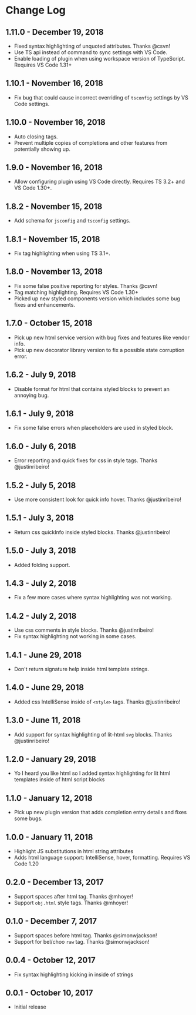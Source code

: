 # Change Log

## 1.11.0 - December 19, 2018
- Fixed syntax highlighting of unquoted attributes. Thanks @csvn!
- Use TS api instead of command to sync settings with VS Code.
- Enable loading of plugin when using workspace version of TypeScript. Requires VS Code 1.31+

## 1.10.1 - November 16, 2018
- Fix bug that could cause incorrect overriding of `tsconfig` settings by VS Code settings. 

## 1.10.0 - November 16, 2018
- Auto closing tags.
- Prevent multiple copies of completions and other features from potentially showing up.

## 1.9.0 - November 16, 2018
- Allow configuring plugin using VS Code directly. Requires TS 3.2+ and VS Code 1.30+.

## 1.8.2 - November 15, 2018
- Add schema for `jsconfig` and `tsconfig` settings.

## 1.8.1 - November 15, 2018
- Fix tag highlighting when using TS 3.1+.

## 1.8.0 - November 13, 2018
- Fix some false positive reporting for styles. Thanks @csvn!
- Tag matching highlighting. Requires VS Code 1.30+
- Picked up new styled components version which includes some bug fixes and enhancements.

## 1.7.0 - October 15, 2018
- Pick up new html service version with bug fixes and features like vendor info.
- Pick up new decorator library version to fix a possible state corruption error.

## 1.6.2 - July 9, 2018
- Disable format for html that contains styled blocks to prevent an annoying bug.

## 1.6.1 - July 9, 2018
- Fix some false errors when placeholders are used in styled block.

## 1.6.0 - July 6, 2018
- Error reporting and quick fixes for css in style tags. Thanks @justinribeiro!

## 1.5.2 - July 5, 2018
- Use more consistent look for quick info hover. Thanks @justinribeiro!

## 1.5.1 - July 3, 2018
- Return css quickInfo inside styled blocks. Thanks @justinribeiro!

## 1.5.0 - July 3, 2018
- Added folding support.

## 1.4.3 - July 2, 2018
- Fix a few more cases where syntax highlighting was not working.

## 1.4.2 - July 2, 2018
- Use css comments in style blocks. Thanks @justinribeiro!
- Fix syntax highlighting not working in some cases.

## 1.4.1 - June 29, 2018
- Don't return signature help inside html template strings.

## 1.4.0 - June 29, 2018
- Added css IntelliSense inside of `<style>` tags. Thanks @justinribeiro!

## 1.3.0 - June 11, 2018
- Add support for syntax highlighting of lit-html `svg` blocks. Thanks @justinribeiro!

## 1.2.0 - January 29, 2018
- Yo I heard you like html so I added syntax highlighting for lit html templates inside of html script blocks

## 1.1.0 - January 12, 2018
- Pick up new plugin version that adds completion entry details and fixes some bugs.

## 1.0.0 - January 11, 2018
- Highlight JS substitutions in html string attributes
- Adds html language support: IntelliSense, hover, formatting. Requires VS Code 1.20

## 0.2.0 - December 13, 2017
- Support spaces after html tag. Thanks @mhoyer!
- Support `obj.html` style tags. Thanks @mhoyer!

## 0.1.0 - December 7, 2017
- Support spaces before html tag. Thanks @simonwjackson!
- Support for bel/choo `raw` tag. Thanks @simonwjackson!

## 0.0.4 - October 12, 2017
- Fix syntax highlighting kicking in inside of strings

## 0.0.1 - October 10, 2017
- Initial release